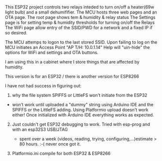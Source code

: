 This ESP32 project controls two relays inteded to turn on/off a heater(69w light bulb) and a small dehumififier.
The MCU hosts three web pages and an OTA page.
The root page shows tem & humidity & relay status
The Settings page is for setting temp & humidity thresholds for turning on/off the Relays
The WiFi page allow entry of the SSID/PWD for a network and a fixed IP if so desired.

The MCU attemps to logon to the last stored SSID.
  Upon failing to log on the MCU initiates an Access Point "AP T/H: 10.0.1.14"
  Help will "uin-hide" the options for WiFi and settings and OTA buttons.

I am using this in a cabinet where I store things that are affected by humidity.

This version is for an ESP32 / there is another version for ESP8266


I have not had success in figuring out:
1) why the file system SPIFFS or LittleFS won't initiate from the ESP32
  - won't work until uploaded a "dummy" string using Arduino IDE
    and the SPIFFS or the LittleFS adding.  Using Platformio upload doesn't work either!
    Once initialized with Arduino IDE everything works as expected.

2) Just couldn't get ESP32 debugging to work.  Tried with esp-prog and with an esp32S3 USB/JTAG
   - spent over a week (videos, reading, trying, configuring,...)estimate > 80 hours. :-( never once got it.

3) Platformio.ini compile for both ESP32 & ESP8266
